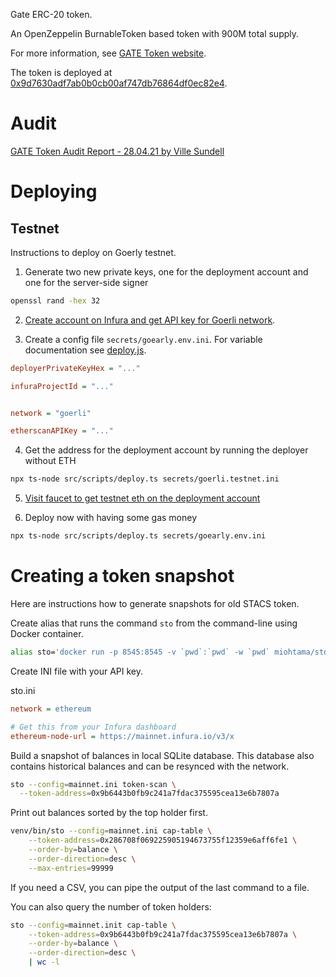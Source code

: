 Gate ERC-20 token.

An OpenZeppelin BurnableToken based token with 900M total supply.

For more information, see [GATE Token website](https://gatetoken.io/).

The token is deployed at [0x9d7630adf7ab0b0cb00af747db76864df0ec82e4](https://etherscan.io/token/0x9d7630adf7ab0b0cb00af747db76864df0ec82e4).

# Audit

[GATE Token Audit Report - 28.04.21 by Ville Sundell](./audit.pdf)

# Deploying

## Testnet

Instructions to deploy on Goerly testnet.

1. Generate two new private keys, one for the deployment account and one for the server-side signer

```sh
openssl rand -hex 32
```

2. [Create account on Infura and get API key for Goerli network]().

3. Create a config file `secrets/goearly.env.ini`. For variable documentation see [deploy.js](src/scripts/deploy.ts).

```ini
deployerPrivateKeyHex = "..."

infuraProjectId = "..."


network = "goerli"

etherscanAPIKey = "..."
```

4. Get the address for the deployment account by running the deployer without ETH

```sh
npx ts-node src/scripts/deploy.ts secrets/goerli.testnet.ini
```

5. [Visit faucet to get testnet eth on the deployment account](https://goerli-faucet.slock.it/)

6. Deploy now with having some gas money

```sh
npx ts-node src/scripts/deploy.ts secrets/goearly.env.ini
```

# Creating a token snapshot

Here are instructions how to generate snapshots for old STACS token.

Create alias that runs the command `sto` from the command-line using Docker container.

```sh
alias sto='docker run -p 8545:8545 -v `pwd`:`pwd` -w `pwd` miohtama/sto:latest'
```

Create INI file with your API key.

sto.ini

```ini
network = ethereum

# Get this from your Infura dashboard
ethereum-node-url = https://mainnet.infura.io/v3/x
```

Build a snapshot of balances in local SQLite database. This database also contains historical balances and can be resynced with the network.

```sh
sto --config=mainnet.ini token-scan \
  --token-address=0x9b6443b0fb9c241a7fdac375595cea13e6b7807a
```

Print out balances sorted by the top holder first.
```sh
venv/bin/sto --config=mainnet.ini cap-table \
    --token-address=0x286708f069225905194673755f12359e6aff6fe1 \
    --order-by=balance \
    --order-direction=desc \
    --max-entries=99999
```

If you need a CSV, you can pipe the output of the last command to a file.

You can also query the number of token holders:

```sh
sto --config=mainnet.init cap-table \
    --token-address=0x9b6443b0fb9c241a7fdac375595cea13e6b7807a \
    --order-by=balance \
    --order-direction=desc \
    | wc -l
```

